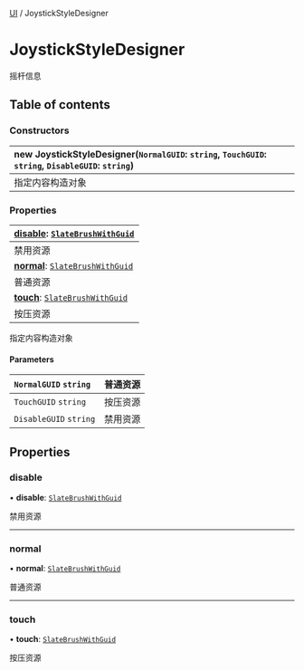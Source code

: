 [UI](../groups/Core.UI.md) / JoystickStyleDesigner

# JoystickStyleDesigner <Badge type="tip" text="Class" /> <Score text="JoystickStyleDesigner" />

<p class="content-big"> 摇杆信息 </p>

## Table of contents

### Constructors <Score text="Constructors" /> 
| **new JoystickStyleDesigner**(`NormalGUID`: `string`, `TouchGUID`: `string`, `DisableGUID`: `string`)  |
| :-----|
| 指定内容构造对象|

### Properties <Score text="Properties" /> 
| **[disable](mw.JoystickStyleDesigner.md#disable)**: [`SlateBrushWithGuid`](mw.SlateBrushWithGuid.md)  |
| :-----|
| 禁用资源|
| **[normal](mw.JoystickStyleDesigner.md#normal)**: [`SlateBrushWithGuid`](mw.SlateBrushWithGuid.md)  |
| 普通资源|
| **[touch](mw.JoystickStyleDesigner.md#touch)**: [`SlateBrushWithGuid`](mw.SlateBrushWithGuid.md)  |
| 按压资源|

指定内容构造对象


#### Parameters

| `NormalGUID` `string` | 普通资源 |
| :------ | :------ |
| `TouchGUID` `string` | 按压资源 |
| `DisableGUID` `string` | 禁用资源 |

## Properties

### disable <Score text="disable" /> 

• **disable**: [`SlateBrushWithGuid`](mw.SlateBrushWithGuid.md)

禁用资源

___

### normal <Score text="normal" /> 

• **normal**: [`SlateBrushWithGuid`](mw.SlateBrushWithGuid.md)

普通资源

___

### touch <Score text="touch" /> 

• **touch**: [`SlateBrushWithGuid`](mw.SlateBrushWithGuid.md)

按压资源
